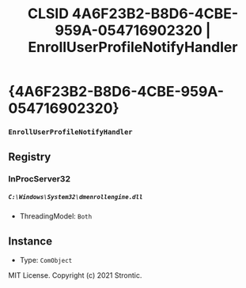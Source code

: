 ﻿---
title: "CLSID 4A6F23B2-B8D6-4CBE-959A-054716902320 | EnrollUserProfileNotifyHandler"
excerpt: What is COM-Object CLSID 4A6F23B2-B8D6-4CBE-959A-054716902320?
---

# {4A6F23B2-B8D6-4CBE-959A-054716902320}

### `EnrollUserProfileNotifyHandler`

## Registry


### InProcServer32

##### `C:\Windows\System32\dmenrollengine.dll`
* ThreadingModel: `Both`

## Instance

* Type: `ComObject`

MIT License. Copyright (c) 2021 Strontic.


